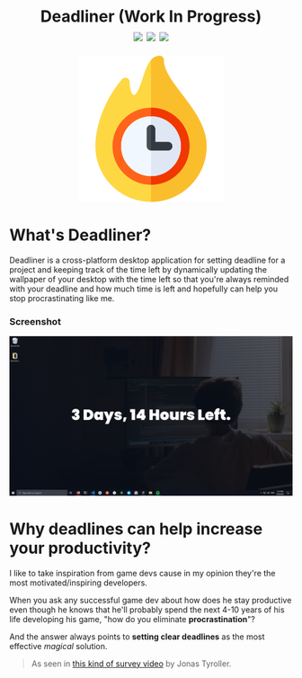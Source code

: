 <h1 align="center">Deadliner (Work In Progress)
<div align="center">
<img src="https://github.com/YassinEldeeb/deadliner/actions/workflows/Tests.yml/badge.svg"/>
<img src="https://img.shields.io/badge/PRs-welcome-brightgreen.svg"/>
<img src="https://img.shields.io/badge/license-MIT-blue"/>
</div>
</h1>


  
<p align="center"><img width="260px" src="https://github.com/YassinEldeeb/deadliner/blob/main/assets/icon.png"/></p>

# What's Deadliner?
Deadliner is a cross-platform desktop application for setting deadline for a project and keeping track of the time left by dynamically updating the wallpaper of your desktop with the time left so that you're always reminded with your deadline and how much time is left and hopefully can help you stop procrastinating like me.

### Screenshot
![Screenshot](https://github.com/YassinEldeeb/deadliner/blob/main/screenshot.png)

# Why deadlines can help increase your productivity?

I like to take inspiration from game devs cause in my opinion they're the most motivated/inspiring developers.

When you ask any successful game dev about how does he stay productive even though he knows that he'll probably spend the next 4-10 years of his life developing his game, "how do you eliminate **procrastination**"?

And the answer always points to **setting clear deadlines** as the most effective *magical* solution.

> As seen in [this kind of survey video](https://www.youtube.com/watch?v=PzdGhVzQmJ8) by Jonas Tyroller.

